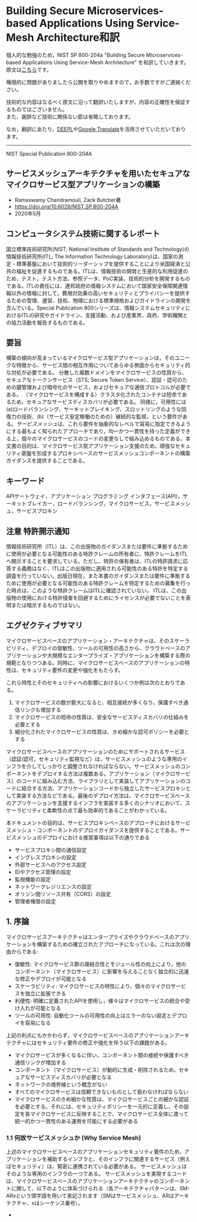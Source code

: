 # Building Secure Microservices-based Applications Using Service-Mesh Architecture和訳

個人的な勉強のため，NIST SP 800-204a "Building Secure Microservices-based Applications Using Service-Mesh Architecture" を和訳していきます。原文は[こちら](https://csrc.nist.gov/publications/detail/sp/800-204a/final)です。

権限的に問題がありましたら公開を取りやめますので，お手数ですがご連絡ください。

技術的な内容はなるべく原文に沿って翻訳いたしますが，内容の正確性を保証するものではございません。  
また，謝辞など技術に関係ない節は省略しております。

なお，翻訳にあたり，[DEEPL](https://www.deepl.com/home)や[Google Translate](https://translate.google.co.jp/)を活用させていただいております。

---

NIST Special Publication 800-204A

## サービスメッシュアーキテクチャを用いたセキュアなマイクロサービス型アプリケーションの構築

- Ramaswamy Chandramouli, Zack Butcher著
- https://doi.org/10.6028/NIST.SP.800-204A
- 2020年5月

## コンピュータシステム技術に関するレポート

国立標準技術研究所(NIST; National Institute of Standards and Technology)の情報技術研究所(ITL; The Information Technology Laboratory)は、国家の測定・標準基盤において技術的リーダーシップを提供することにより米国経済と公共の福祉を促進するものである。ITLは、情報技術の開発と生産的な利用促進のため，テスト，テスト方法、参照データ、PoC実装、技術的分析を開発するものである。ITLの責任には、連邦政府の情報システムにおいて国家安全保障関連情報以外の情報に対して，費用対効果の高いセキュリティとプライバシーを提供するための管理、運営、技術、物理における標準規格およびガイドラインの開発を含んでいる。Special Publication 800シリーズは、情報システムセキュリティにおけるITLの研究やガイドライン、支援活動、および産業界、政府、学術機関との協力活動を報告するものである。

## 要旨

構築の傾向が高まっているマイクロサービス型アプリケーションは，そのユニークな特徴から、サービス間の相互作用についてあらゆる側面からセキュリティ的な対処が必要である。
分散した複数ドメインをマイクロサービスの性質から、セキュアなトークンサービス（STS; Secure Token Service）、認証・認可のための鍵管理および暗号化のサービス，およびセキュアな通信プロトコルが必要である。
（マイクロサービスを構成する）クラスタ化されたコンテナは短命であるため，セキュアなサービスディスカバリが必要である。
同様に，可用性には (a)ロードバランシング、サーキットブレイキング、スロットリングのような回復力の技術、(b)（サービス安定稼働のための）継続的な監視，という要件がある。*サービスメッシュ*は、これら要件を抽象的なレベルで容易に指定できるようにする最もよく知られたアプローチであり，均一かつ一貫性を持った定義ができる上，個々のマイクロサービスのコードの変更なしで組み込めるものである。本文書の目的は、マイクロサービス型アプリケーション支援のため，頑強なセキュリティ基盤を形成するプロキシベースのサービスメッシュコンポーネントの構築ガイダンスを提供することである。

## キーワード

APIゲートウェイ，アプリケーション プログラミング インタフェース(API)，サーキットブレイカー，ロードバランシング，マイクロサービス，サービスメッシュ，サービスプロキシ

## 注意 特許開示通知

情報技術研究所（ITL）は、この出版物のガイダンスまたは要件に準拠するために使用が必要となる可能性のある特許クレームの所有者に、特許クレームをITLへ開示することを要求している。ただし、特許の保有者は、ITLの特許請求に応答する義務はなく、ITLはこの出版物に適用される可能性のある特許を特定する調査を行っていない。出版日現在，また本書のガイダンスまたは要件に準拠するために使用が必要となる可能性のある特許クレームを特定するための募集を行った時点は、このような特許クレームはITLに確認されていない。 ITLは、この出版物の使用における特許侵害を回避するためにライセンスが必要でないことを表明または暗示するものではない。

## エグゼクティブサマリ

マイクロサービスベースのアプリケーション・アーキテクチャは、そのスケーラビリティ、デプロイの俊敏性、ツールの可用性の高さから、クラウドベースのアプリケーションや大規模なエンタープライズ・アプリケーションを構築する際の規範となりつつある。同時に、マイクロサービスベースのアプリケーションの特性は、セキュリティ要件の変更や強化をもたらす。

これら特性とそのセキュリティへの影響におけるいくつか例は次のとおりである。

1. マイクロサービスの数が膨大になると、相互接続が多くなり，保護すべき通信リンクも増加する
2. マイクロサービスの短命の性質は、安全なサービスディスカバリの仕組みを必要とする
3. 細分化されたマイクロサービスの性質は、きめ細かな認可ポリシーを必要とする

マイクロサービスベースのアプリケーションのためにサポートされるサービス（認証/認可，セキュリティ監視など）は，サービスメッシュのような専用のインフラを介してしっかりと調整されなければならない。サービスメッシュのコンポーネントをデプロイする方法は複数ある。アプリケーション（マイクロサービス）のコードに組み込む方法、ライブラリとして実装してアプリケーションのコードに結合する方法、アプリケーションコードから独立したサービスプロキシとして実装する方法などである。最後のデプロイ方法は、マイクロサービスベースのアプリケーションを支援するインフラを実装する多くのシナリオにおいて、スケーラビリティと柔軟性の点で最も効率的であることがわかっている。

本ドキュメントの目的は、サービスプロキシベースのアプローチにおけるサービスメッシュ・コンポーネントのデプロイガイダンスを提供することである。サービスメッシュのデプロイにおける推奨事項は以下の通りである

- サービスプロキシ間の通信設定
- イングレスプロキシの設定
- 外部サービスへのアクセス設定
- IDやアクセス管理の設定
- 監視機能の設定
- ネットワークレジリエンスの設定
- オリジン間リソース共有（CORS）の設定
- 管理者権限の設定

## 1. 序論

マイクロサービスアーキテクチャはエンタープライズやクラウドベースのアプリケーションを構築するための確立されたアプローチになっている。これは次の理由からである:

- 俊敏性: マイクロサービス群の疎結合性とモジュール性の向上により，他のコンポーネント（マイクロサービス）に影響を与えることなく独立的に迅速な修正やデプロイが可能となる
- スケーラビリティ: マイクロサービスの特性により，個々のマイクロサービスを独立に拡張できる
- 利便性: 明確に定義されたAPIを使用し，様々はマイクロサービスの統合や受け入れが可能となる
- ツールの可用性: 自動化ツールの可用性の向上はエラーのない設定とデプロイを容易になる

上記の利点にもかかわらず，マイクロサービスベースのアプリケーションアーキテクチャにはセキュリティ要件の修正や強化を伴う以下の課題がある。

- マイクロサービスが多くなるに伴い，コンポーネント間の接続や保護すべき通信リンクが増加する
- コンポーネント（マイクロサービス）が動的に生成・削除されるため，セキュアなサービスディスカバリが必要となる
- ネットワークの境界線という概念がない
- すべてのマイクロサービスは信頼できないものとして扱わなければならない
- マイクロサービスのきめ細かな性質は、マイクロサービスごとの細かな認証を必要とする。それには、セキュリティポリシーを一元的に定義し、その設定を各マイクロサービスに反映することで、マイクロサービス全体に渡って統一的かつ一貫性のある運用を可能にする必要がある

### 1.1 何故サービスメッシュか (Why Service Mesh)

上述のマイクロサービスベースのアプリケーションセキュリティ要件のため，アプリケーションを補助するインフラと、そのインフラに関連するサービス（例えばセキュリティ）は、緊密に連携されている必要がある。
サービスメッシュはそのような専用のインフラの一つである。
サービスメッシュを実現するコードは、マイクロサービスベースのアプリケーションアーキテクチャのコンポーネントに関して、以下のように体系づけられる（各アーキテクチャパターンは、SM-ARxという頭字語を用いて表記されます（SMはサービスメッシュ、ARはアーキテクチャ、xはシーケンス番号）。

- 
